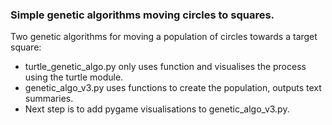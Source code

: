 ### Simple genetic algorithms moving circles to squares.

Two genetic algorithms for moving a population of circles towards a target square:

- turtle_genetic_algo.py only uses function and visualises the process using the turtle module.
- genetic_algo_v3.py uses functions to create the population, outputs text summaries. 
- Next step is to add pygame visualisations to genetic_algo_v3.py. 

